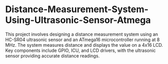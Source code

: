 # Distance-Measurement-System-Using-Ultrasonic-Sensor-Atmega
This project involves designing a distance measurement system using an HC-SR04 ultrasonic sensor and an ATmega16 microcontroller running at 8 MHz. The system measures distance and displays the value on a 4x16 LCD. Key components include GPIO, ICU, and LCD drivers, with the ultrasonic sensor providing accurate distance readings.
